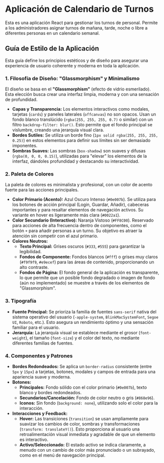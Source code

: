 # Aplicación de Calendario de Turnos

Esta es una aplicación React para gestionar los turnos de personal. Permite a los administradores asignar turnos de mañana, tarde, noche o libre a diferentes personas en un calendario semanal.

## Guía de Estilo de la Aplicación

Esta guía define los principios estéticos y de diseño para asegurar una experiencia de usuario coherente y moderna en toda la aplicación.

### 1. Filosofía de Diseño: "Glassmorphism" y Minimalismo

El diseño se basa en el **"Glassmorphism"** (efecto de vidrio esmerilado). Esta elección busca crear una interfaz limpia, moderna y con una sensación de profundidad.

*   **Capas y Transparencia:** Los elementos interactivos como modales, tarjetas (`cards`) y paneles laterales (`offcanvas`) no son opacos. Usan un fondo blanco translúcido (`rgba(255, 255, 255, 0.7)` o similar) con un filtro `backdrop-filter: blur()`. Esto permite que el fondo principal se vislumbre, creando una jerarquía visual clara.
*   **Bordes Sutiles:** Se utiliza un borde fino (`1px solid rgba(255, 255, 255, 0.25)`) en estos elementos para definir sus límites sin ser demasiado imponentes.
*   **Sombras Suaves:** Las sombras (`box-shadow`) son suaves y difusas (`rgba(0, 0, 0, 0.15)`), utilizadas para "elevar" los elementos de la interfaz, dándoles profundidad y destacando su interactividad.

### 2. Paleta de Colores

La paleta de colores es minimalista y profesional, con un color de acento fuerte para las acciones principales.

*   **Color Primario (Acento):** Azul Oscuro Intenso (`#0e007b`). Se utiliza para los botones de acción principal (Login, Guardar, Añadir), cabeceras importantes y para resaltar elementos de navegación activos. Su variante en hover es ligeramente más clara (`#0022a1`).
*   **Color Secundario (Interactivo):** Naranja Vistoso (`#FF8C00`). Reservado para acciones de alta frecuencia dentro de componentes, como el botón `+` para añadir personas a un turno. Su objetivo es atraer la atención sin competir con el azul primario.
*   **Colores Neutros:**
    *   **Texto Principal:** Grises oscuros (`#333`, `#555`) para garantizar la legibilidad.
    *   **Fondos de Componente:** Fondos blancos (`#fff`) o grises muy claros (`#f9f9f9`, `#e9ecef`) para las áreas de contenido, proporcionando un alto contraste.
    *   **Fondos de Página:** El fondo general de la aplicación es transparente, lo que permite que un posible fondo degradado o imagen de fondo (aún no implementado) se muestre a través de los elementos de "Glassmorphism".

### 3. Tipografía

*   **Fuente Principal:** Se prioriza la familia de fuentes `sans-serif` nativa del sistema operativo del usuario (`-apple-system`, `BlinkMacSystemFont`, `Segoe UI`, `Roboto`, etc.). Esto asegura un rendimiento óptimo y una sensación familiar para el usuario.
*   **Jerarquía:** La jerarquía visual se establece mediante el grosor (`font-weight`), el tamaño (`font-size`) y el color del texto, no mediante diferentes familias de fuentes.

### 4. Componentes y Patrones

*   **Bordes Redondeados:** Se aplica un `border-radius` consistente (entre `5px` y `15px`) a tarjetas, botones, modales y campos de entrada para una apariencia suave y moderna.
*   **Botones:**
    *   **Principales:** Fondo sólido con el color primario (`#0e007b`), texto blanco y bordes redondeados.
    *   **Secundarios/Cancelación:** Fondo de color neutro o gris (`#868e96`).
    *   **Iconos:** Sin fondo (`background: none`), utilizando solo el color para la interacción.
*   **Interacciones y Feedback:**
    *   **Hover:** Las transiciones (`transition`) se usan ampliamente para suavizar los cambios de color, sombras y transformaciones (`transform: translateY()`). Esto proporciona al usuario una retroalimentación visual inmediata y agradable de que un elemento es interactivo.
    *   **Activo/Seleccionado:** El estado activo se indica claramente, a menudo con un cambio de color más pronunciado o un subrayado, como en el menú de navegación principal.

